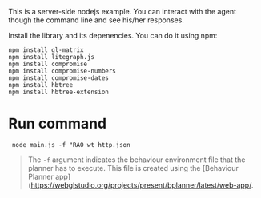 This is a server-side nodejs example. You can interact with the agent though the command line and see his/her responses.

Install the library and its depenencies. You can do it using npm:

```
npm install gl-matrix
npm install litegraph.js
npm install compromise
npm install compromise-numbers
npm install compromise-dates
npm install hbtree
npm install hbtree-extension
```

# Run command
``` node main.js -f "RAO wt http.json```

>The ```-f``` argument indicates the behaviour environment file that the planner has to execute. This file is created using the [Behaviour Planner app](https://webglstudio.org/projects/present/bplanner/latest/web-app/.